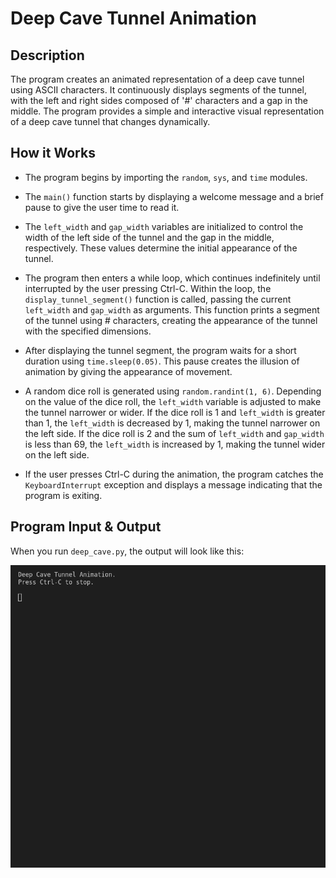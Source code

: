 # Deep Cave Tunnel Animation

## Description

The program creates an animated representation of a deep cave tunnel using ASCII characters. It continuously displays segments of the tunnel, with the left and right sides composed of '#' characters and a gap in the middle. The program provides a simple and interactive visual representation of a deep cave tunnel that changes dynamically.

## How it Works

- The program begins by importing the `random`, `sys`, and `time` modules.

- The `main()` function starts by displaying a welcome message and a brief pause to give the user time to read it.

- The `left_width` and `gap_width` variables are initialized to control the width of the left side of the tunnel and the gap in the middle, respectively. These values determine the initial appearance of the tunnel.

- The program then enters a while loop, which continues indefinitely until interrupted by the user pressing Ctrl-C. Within the loop, the `display_tunnel_segment()` function is called, passing the current `left_width` and `gap_width` as arguments. This function prints a segment of the tunnel using # characters, creating the appearance of the tunnel with the specified dimensions.

- After displaying the tunnel segment, the program waits for a short duration using `time.sleep(0.05)`. This pause creates the illusion of animation by giving the appearance of movement.

-  A random dice roll is generated using `random.randint(1, 6)`. Depending on the value of the dice roll, the `left_width` variable is adjusted to make the tunnel narrower or wider. If the dice roll is 1 and `left_width` is greater than 1, the `left_width` is decreased by 1, making the tunnel narrower on the left side. If the dice roll is 2 and the sum of `left_width` and `gap_width` is less than 69, the `left_width` is increased by 1, making the tunnel wider on the left side.

-  If the user presses Ctrl-C during the animation, the program catches the `KeyboardInterrupt` exception and displays a message indicating that the program is exiting.


## Program Input & Output

When you run `deep_cave.py`, the output will look like this:

![Deep Cave Results](output/deep-cave-results.gif)
